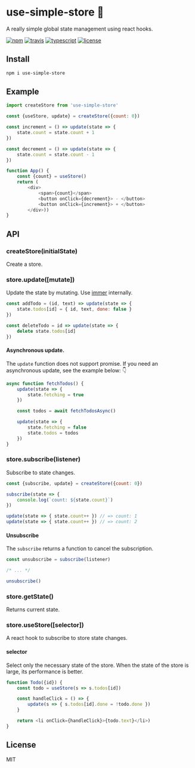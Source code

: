 # use-simple-store 🏬
A really simple global state management using react hooks.

[![npm](https://flat.badgen.net/npm/v/use-simple-store)](https://www.npmjs.com/package/use-simple-store)
[![travis](https://flat.badgen.net/travis/skt-t1-byungi/use-simple-store)](https://travis-ci.org/skt-t1-byungi/use-simple-store)
[![typescript](https://flat.badgen.net/badge/typescript/3.3.4/blue)](https://www.typescriptlang.org/)
[![license](https://flat.badgen.net/github/license/skt-t1-byungi/use-simple-store)](https://github.com/skt-t1-byungi/use-simple-store/blob/master/LICENSE)


## Install
```sh
npm i use-simple-store
```

## Example
```js
import createStore from 'use-simple-store'

const {useStore, update} = createStore({count: 0})

const increment = () => update(state => {
    state.count = state.count + 1
})

const decrement = () => update(state => {
    state.count = state.count - 1
})

function App() {
    const {count} = useStore()
    return (
        <div>
            <span>{count}</span>
            <button onClick={decrement}> - </button>
            <button onClick={increment}> + </button>
        </div>))
}
```

## API
### createStore(initialState)
Create a store.

### store.update([mutate])
Update the state by mutating. Use [immer](https://github.com/mweststrate/immer) internally.

```js
const addTodo = (id, text) => update(state => {
    state.todos[id] = { id, text, done: false }
})

const deleteTodo = id => update(state => {
    delete state.todos[id]
})
```
#### Asynchronous update.
The `update` function does not support promise. If you need an asynchronous update, see the example below: 👇

```js
async function fetchTodos() {
    update(state => {
        state.fetching = true
    })

    const todos = await fetchTodosAsync()

    update(state => {
        state.fetching = false
        state.todos = todos
    })
}
```

### store.subscribe(listener)
Subscribe to state changes.

```js
const {subscribe, update} = createStore({count: 0})

subscribe(state => {
    console.log(`count: ${state.count}`)
})

update(state => { state.count++ }) // => count: 1
update(state => { state.count++ }) // => count: 2
```

#### Unsubscribe
The `subscribe` returns a function to cancel the subscription.
```js
const unsubscribe = subscribe(listener)

/* ... */

unsubscribe()
```

### store.getState()
Returns current state.

### store.useStore([selector])
A react hook to subscribe to store state changes.

#### selector
Select only the necessary state of the store. When the state of the store is large, its performance is better.

```js
function Todo({id}) {
    const todo = useStore(s => s.todos[id])

    const handleClick = () => {
        update(s => { s.todos[id].done = !todo.done })
    }

    return <li onClick={handleClick}>{todo.text}</li>)
}
```

## License
MIT

